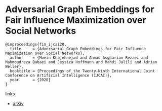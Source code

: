 # Adversarial Graph Embeddings for Fair Influence Maximization over Social Networks

```
@inproceedings{fim_ijcai20,
  title     = {Adversarial Graph Embeddings for Fair Influence Maximization over Social Networks},
  author    = {Moein Khajehnejad and Ahmad Asgharian Rezaei and Mahmoudreza Babaei and Jessica Hoffmann and Mahdi Jalili and Adrian Weller},
  booktitle = {Proceedings of the Twenty-Ninth International Joint Conference on Artificial Intelligence (IJCAI)},
  year      = {2020}
}
```

links
- [arXiv](https://arxiv.org/abs/2005.04074)

